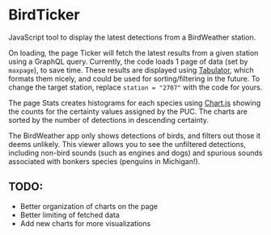 # BirdTicker
JavaScript tool to display the latest detections from a BirdWeather station.

On loading, the page Ticker will fetch the latest results from a given station using a GraphQL query. Currently, the code loads 1 page of data (set by `maxpage`), to save time. These results are displayed using [Tabulator](https://tabulator.info/), which formats them nicely, and could be used for sorting/filtering in the future. To change the target station, replace `station = "2707"` with the code for yours.

The page Stats creates histograms for each species using [Chart.js](https://www.chartjs.org/) showing the counts for the certainty values assigned by the PUC. The charts are sorted by the number of detections in descending certainty.

The BirdWeather app only shows detections of birds, and filters out those it deems unlikely. This viewer allows you to see the unfiltered detections, including non-bird sounds (such as engines and dogs) and spurious sounds associated with bonkers species (penguins in Michigan!).

## TODO:
- Better organization of charts on the page
- Better limiting of fetched data
- Add new charts for more visualizations
